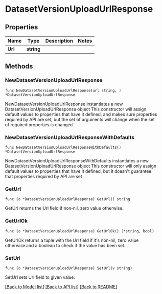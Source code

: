 # DatasetVersionUploadUrlResponse

## Properties

Name | Type | Description | Notes
------------ | ------------- | ------------- | -------------
**Url** | **string** |  | 

## Methods

### NewDatasetVersionUploadUrlResponse

`func NewDatasetVersionUploadUrlResponse(url string, ) *DatasetVersionUploadUrlResponse`

NewDatasetVersionUploadUrlResponse instantiates a new DatasetVersionUploadUrlResponse object
This constructor will assign default values to properties that have it defined,
and makes sure properties required by API are set, but the set of arguments
will change when the set of required properties is changed

### NewDatasetVersionUploadUrlResponseWithDefaults

`func NewDatasetVersionUploadUrlResponseWithDefaults() *DatasetVersionUploadUrlResponse`

NewDatasetVersionUploadUrlResponseWithDefaults instantiates a new DatasetVersionUploadUrlResponse object
This constructor will only assign default values to properties that have it defined,
but it doesn't guarantee that properties required by API are set

### GetUrl

`func (o *DatasetVersionUploadUrlResponse) GetUrl() string`

GetUrl returns the Url field if non-nil, zero value otherwise.

### GetUrlOk

`func (o *DatasetVersionUploadUrlResponse) GetUrlOk() (*string, bool)`

GetUrlOk returns a tuple with the Url field if it's non-nil, zero value otherwise
and a boolean to check if the value has been set.

### SetUrl

`func (o *DatasetVersionUploadUrlResponse) SetUrl(v string)`

SetUrl sets Url field to given value.



[[Back to Model list]](../README.md#documentation-for-models) [[Back to API list]](../README.md#documentation-for-api-endpoints) [[Back to README]](../README.md)


